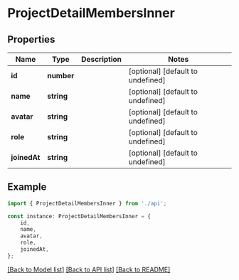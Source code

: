 # ProjectDetailMembersInner


## Properties

Name | Type | Description | Notes
------------ | ------------- | ------------- | -------------
**id** | **number** |  | [optional] [default to undefined]
**name** | **string** |  | [optional] [default to undefined]
**avatar** | **string** |  | [optional] [default to undefined]
**role** | **string** |  | [optional] [default to undefined]
**joinedAt** | **string** |  | [optional] [default to undefined]

## Example

```typescript
import { ProjectDetailMembersInner } from './api';

const instance: ProjectDetailMembersInner = {
    id,
    name,
    avatar,
    role,
    joinedAt,
};
```

[[Back to Model list]](../README.md#documentation-for-models) [[Back to API list]](../README.md#documentation-for-api-endpoints) [[Back to README]](../README.md)
